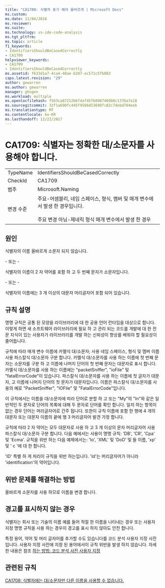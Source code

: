 ```yaml
---
title: "CA1709: 식별자 표기 해야 올바르게 | Microsoft Docs"
ms.custom: 
ms.date: 11/04/2016
ms.reviewer: 
ms.suite: 
ms.technology: vs-ide-code-analysis
ms.tgt_pltfrm: 
ms.topic: article
f1_keywords:
- IdentifiersShouldBeCasedCorrectly
- CA1709
helpviewer_keywords:
- CA1709
- IdentifiersShouldBeCasedCorrectly
ms.assetid: f633d1a7-4ca4-40ae-b207-ec571c5fb083
caps.latest.revision: "29"
author: gewarren
ms.author: gewarren
manager: ghogen
ms.workload: multiple
ms.openlocfilehash: f563ca87212b6f4af45f68987469b0c1370a7a18
ms.sourcegitcommit: 32f1a690fc445f9586d53698fc82c7debd784eeb
ms.translationtype: MT
ms.contentlocale: ko-KR
ms.lasthandoff: 12/22/2017
---
```

# <a name="ca1709-identifiers-should-be-cased-correctly"></a>CA1709: 식별자는 정확한 대/소문자를 사용해야 합니다.
|||  
|-|-|  
|TypeName|IdentifiersShouldBeCasedCorrectly|  
|CheckId|CA1709|  
|범주|Microsoft.Naming|  
|변경 수준|주요-어셈블리, 네임 스페이스, 형식, 멤버 및 매개 변수에서 발생 한 경우입니다.<br /><br /> 주요 변경 아님-제네릭 형식 매개 변수에서 발생 한 경우|  
  
## <a name="cause"></a>원인  
 식별자의 이름 올바르게 소문자 되지 않습니다.  
  
 \- 또는 -  
  
 식별자의 이름이 2 자 약어를 포함 하 고 두 번째 문자가 소문자입니다.  
  
 \- 또는 -  
  
 식별자의 이름에는 3 개 이상의 대문자 머리글자어 포함 되어 있습니다.  
  
## <a name="rule-description"></a>규칙 설명  
 명명 규칙은 공통 된 모양을 라이브러리에 대 한 공용 언어 런타임을 대상으로 합니다. 이렇게 하면 새 소프트웨어 라이브러리에 필요 하 고 관리 되는 코드를 개발에 대 한 전문 지식이 있는 사용자가 라이브러리를 개발 하는 신뢰성이 향상를 배워야 할 필요성이 줄어듭니다.  
  
 규칙에 따라 매개 변수 이름에 카멜식 대/소문자; 사용 네임 스페이스, 형식 및 멤버 이름 사용 파스칼식 대/소문자 구분 합니다. 카멜식 대/소문자를 사용 하는 이름에 첫 번째 문자는 소문자를 구분 하 고 이름에 나머지 단어의 첫 번째 문자는 대문자로 표시 합니다. 카멜식 대/소문자를 사용 하는 이름에는 "packetSniffer", "ioFile" 및 "fatalErrorCode"이 있습니다. 파스칼식 대/소문자를 사용 하는 이름에 첫 글자가 대문자, 고 이름에 나머지 단어의 첫 문자가 대문자입니다. 이름은 파스칼식 대/소문자를 사용의 예로 "PacketSniffer", "IOFile" 및 "FatalErrorCode"입니다.  
  
 이 규칙에서는 이름을 대/소문자에 따라 단어로 분할 하 고 또는 "My"의 "In"와 같은 일반적인 두 문자로 단어의 목록에 대해 두 문자로 단어를 확인 합니다. 일치 하는 항목이 없는 경우 단어는 머리글자어로 간주 됩니다. 또한이 규칙 이름에 포함 한 행에 4 개의 대문자 또는 대문자 이름의 끝에 행 3 머리글자어 발견 가정 합니다.  
  
 규칙에 따라 2 자 약어는 모두 대문자로 사용 하 고 3 개 이상의 문자 머리글자어 사용 파스칼식 대/소문자 구분 합니다. 다음 예에서는 사용이 명명 규칙: 'DB', 'CR', 'Cpa' 및 'Ecma'. 규칙을 위반 하는 다음 예제에서는: 'Io', 'XML' 및 'DoD' 및 들 이름, 'xp' 및 ' c '에 대 한 합니다.  
  
 'ID' 특별 하 게 처리이 규칙을 위반 하는입니다. 'Id'는 머리글자어가 아니라 'identification'의 약어입니다.  
  
## <a name="how-to-fix-violations"></a>위반 문제를 해결하는 방법  
 올바르게 소문자를 사용 하므로 이름을 변경 합니다.  
  
## <a name="when-to-suppress-warnings"></a>경고를 표시하지 않는 경우  
 식별자는 회사 또는 기술의 이름 예를 들어 적절 한 이름을 나타내는 경우 또는 사용자 지정 명명 규칙을 사용 하는 경우이 경고를 표시 하지 않아도 안전 합니다.  
  
 특정 용어, 약어 및 머리 글자어를 추가할 수도 있습니다를 코드 분석 사용자 지정 사전입니다. 사용자 지정 사전에 지정 된 용어에서이 규칙 위반을 발생 하지 않습니다. 자세한 내용은 참조 [하는 방법: 코드 분석 사전 사용자 지정](../code-quality/how-to-customize-the-code-analysis-dictionary.md)  
  
## <a name="related-rules"></a>관련된 규칙  
 [CA1708: 식별자에는 대/소문자만 다른 이름을 사용할 수 없습니다.](../code-quality/ca1708-identifiers-should-differ-by-more-than-case.md)